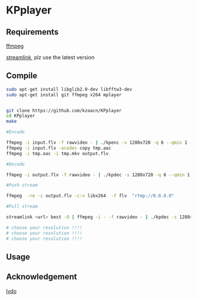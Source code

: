 # KPplayer

## Requirements

[ffmpeg](https://ffmpeg.org/)


[streamlink](https://github.com/streamlink/streamlink), plz use the latest version


## Compile

``` bash
sudo apt-get install libglib2.0-dev libfftw3-dev
sudo apt-get install git ffmpeg x264 mplayer


git clone https://github.com/kzoacn/KPplayer
cd KPplayer
make

#Encode

ffmpeg -i input.flv -f rawvideo - | ./kpenc -s 1280x720 -q 6 --qmin 1 --qmax 4 |x264 --input-res 1280x720 --profile high --level 5.1 --tune stillimage --crf 22 --colormatrix bt709 --me dia --merange 0 -o tmp.mkv -
ffmpeg -i input.flv -acodec copy tmp.aac
ffmpeg -i tmp.aac -i tmp.mkv output.flv

#Decode

ffmpeg -i output.flv -f rawvideo - | ./kpdec -s 1280x720 -q 6 --qmin 1 --qmax 4 | mplayer - -demuxer rawvideo -rawvideo w=1280:h=720

#Push stream

ffmpeg  -re -i output.flv -c:v libx264  -f flv  "rtmp://0.0.0.0"

#Pull stream

streamlink <url> best -O | ffmpeg -i - -f rawvideo - | ./kpdec -s 1280x720 -q 6 --qmin 1 --qmax 4 | mplayer - -demuxer rawvideo -rawvideo w=1280:h=720

# choose your resolution !!!!
# choose your resolution !!!!
# choose your resolution !!!!

```

## Usage

## Acknowledgement

[lvdo](https://github.com/m13253/lvdo)
